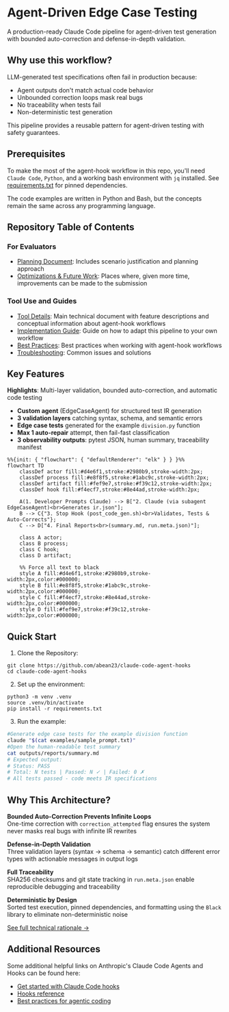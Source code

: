 # Agent-Driven Edge Case Testing
A production-ready Claude Code pipeline for agent-driven test generation with bounded auto-correction and defense-in-depth validation. 

## Why use this workflow?
LLM-generated test specifications often fail in production because:
- Agent outputs don't match actual code behavior
- Unbounded correction loops mask real bugs  
- No traceability when tests fail
- Non-deterministic test generation

This pipeline provides a reusable pattern for agent-driven testing with safety guarantees.
## Prerequisites
To make the most of the agent-hook workflow in this repo, you'll need `Claude Code`, `Python`, and a working bash environment with `jq` installed. See [requirements.txt](requirements.txt) for pinned dependencies.

The code examples are written in Python and Bash, but the concepts remain the same across any programming language.
## Repository Table of Contents
### For Evaluators
* [Planning Document](./docs/PLANNING.md): Includes scenario justification and planning approach
* [Optimizations & Future Work](./docs/optimizations.md): Places where, given more time, improvements can be made to the submission
### Tool Use and Guides
* [Tool Details](./docs/main-guide.md): Main technical document with feature descriptions and conceptual information about agent-hook workflows
* [Implementation Guide](./docs/implementation-guide.md): Guide on how to adapt this pipeline to your own workflow
* [Best Practices](./docs/main-guide.md#5-best-practices): Best practices when working with agent-hook workflows
* [Troubleshooting](./docs/main-guide.md#6-common-pitfalls--solutions): Common issues and solutions
## Key Features
**Highlights**: Multi-layer validation, bounded auto-correction, and automatic code testing
* **Custom agent** (EdgeCaseAgent) for structured test IR generation
* **3 validation layers** catching syntax, schema, and semantic errors  
* **Edge case tests** generated for the example `division.py` function
* **Max 1 auto-repair** attempt, then fail-fast classification
* **3 observability outputs**: pytest JSON, human summary, traceability manifest

```mermaid
%%{init: { "flowchart": { "defaultRenderer": "elk" } } }%%
flowchart TD
    classDef actor fill:#d4e6f1,stroke:#2980b9,stroke-width:2px;
    classDef process fill:#e8f8f5,stroke:#1abc9c,stroke-width:2px;
    classDef artifact fill:#fef9e7,stroke:#f39c12,stroke-width:2px;
    classDef hook fill:#f4ecf7,stroke:#8e44ad,stroke-width:2px;

    A(1. Developer Prompts Claude) --> B["2. Claude (via subagent EdgeCaseAgent)<br>Generates ir.json"];
    B --> C{"3. Stop Hook (post_code_gen.sh)<br>Validates, Tests & Auto-Corrects"};
    C --> D["4. Final Reports<br>(summary.md, run.meta.json)"];

    class A actor;
    class B process;
    class C hook;
    class D artifact;

    %% Force all text to black
    style A fill:#d4e6f1,stroke:#2980b9,stroke-width:2px,color:#000000;
    style B fill:#e8f8f5,stroke:#1abc9c,stroke-width:2px,color:#000000;
    style C fill:#f4ecf7,stroke:#8e44ad,stroke-width:2px,color:#000000;
    style D fill:#fef9e7,stroke:#f39c12,stroke-width:2px,color:#000000;
```

## Quick Start
1. Clone the Repository:
```shell
git clone https://github.com/abean23/claude-code-agent-hooks
cd claude-code-agent-hooks
```

2. Set up the environment:
```shell
python3 -m venv .venv
source .venv/bin/activate
pip install -r requirements.txt
```

3. Run the example:
```bash
#Generate edge case tests for the example division function
claude "$(cat examples/sample_prompt.txt)"
#Open the human-readable test summary
cat outputs/reports/summary.md
# Expected output:
# Status: PASS
# Total: N tests | Passed: N ✓ | Failed: 0 ✗
# All tests passed - code meets IR specifications
```

## Why This Architecture?

**Bounded Auto-Correction Prevents Infinite Loops**  
One-time correction with `correction_attempted` flag ensures the system never masks real bugs with infinite IR rewrites

**Defense-in-Depth Validation**  
Three validation layers (syntax → schema → semantic) catch different error types with actionable messages in output logs

**Full Traceability**  
SHA256 checksums and git state tracking in `run.meta.json` enable reproducible debugging and traceability

**Deterministic by Design**  
Sorted test execution, pinned dependencies, and formatting using the `Black` library to eliminate non-deterministic noise

[See full technical rationale →](./docs/main-guide.md#architecture-patterns)

## Additional Resources
Some additional helpful links on Anthropic's Claude Code Agents and Hooks can be found here:
* [Get started with Claude Code hooks](https://docs.claude.com/en/docs/claude-code/hooks-guide)
* [Hooks reference](https://docs.claude.com/en/docs/claude-code/hooks)
* [Best practices for agentic coding](https://www.anthropic.com/engineering/claude-code-best-practices)
